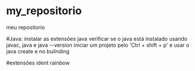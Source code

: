 # my_repositorio
 meu repositorio


#Java:
instalar as extensões java
verificar se o java está instalado usando javac, java e java --version
iniciar um projeto pelo 'Ctrl + shift + p' e usar o java create e no builnding


#extensões
ident rainbow
